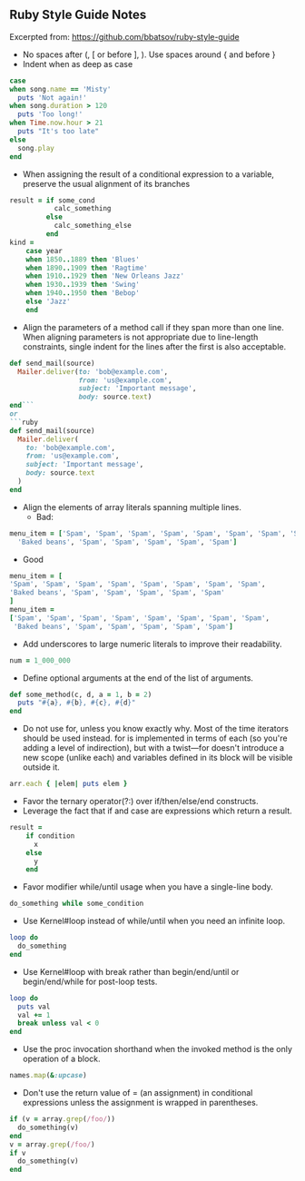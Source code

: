 ## Ruby Style Guide Notes
Excerpted from: https://github.com/bbatsov/ruby-style-guide

- No spaces after (, [ or before ], ). Use spaces around { and before }
- Indent when as deep as case
```ruby
case
when song.name == 'Misty'
  puts 'Not again!'
when song.duration > 120
  puts 'Too long!'
when Time.now.hour > 21
  puts "It's too late"
else
  song.play
end
```
- When assigning the result of a conditional expression to a variable, preserve the usual alignment of its branches
```ruby
result = if some_cond
           calc_something
         else
           calc_something_else
         end
kind =
    case year
    when 1850..1889 then 'Blues'
    when 1890..1909 then 'Ragtime'
    when 1910..1929 then 'New Orleans Jazz'
    when 1930..1939 then 'Swing'
    when 1940..1950 then 'Bebop'
    else 'Jazz'
    end
```
- Align the parameters of a method call if they span more than one line. When aligning parameters is not appropriate due to line-length constraints, single indent for the lines after the first is also acceptable.
```ruby
def send_mail(source)
  Mailer.deliver(to: 'bob@example.com',
                 from: 'us@example.com',
                 subject: 'Important message',
                 body: source.text)
end```
or
```ruby
def send_mail(source)
  Mailer.deliver(
    to: 'bob@example.com',
    from: 'us@example.com',
    subject: 'Important message',
    body: source.text
  )
end
```
- Align the elements of array literals spanning multiple lines.
  - Bad:
```ruby
menu_item = ['Spam', 'Spam', 'Spam', 'Spam', 'Spam', 'Spam', 'Spam', 'Spam',
  'Baked beans', 'Spam', 'Spam', 'Spam', 'Spam', 'Spam']
```
  - Good
  ```ruby
  menu_item = [
  'Spam', 'Spam', 'Spam', 'Spam', 'Spam', 'Spam', 'Spam', 'Spam',
  'Baked beans', 'Spam', 'Spam', 'Spam', 'Spam', 'Spam'
]
menu_item =
  ['Spam', 'Spam', 'Spam', 'Spam', 'Spam', 'Spam', 'Spam', 'Spam',
   'Baked beans', 'Spam', 'Spam', 'Spam', 'Spam', 'Spam']
  ```
- Add underscores to large numeric literals to improve their readability.
```ruby
num = 1_000_000
```
- Define optional arguments at the end of the list of arguments.
```ruby
def some_method(c, d, a = 1, b = 2)
  puts "#{a}, #{b}, #{c}, #{d}"
end
```
- Do not use for, unless you know exactly why. Most of the time iterators should be used instead. for is implemented in terms of each (so you're adding a level of indirection), but with a twist—for doesn't introduce a new scope (unlike each) and variables defined in its block will be visible outside it.
```ruby
arr.each { |elem| puts elem }
```
- Favor the ternary operator(?:) over if/then/else/end constructs.
- Leverage the fact that if and case are expressions which return a result.
```ruby
result =
    if condition
      x
    else
      y
    end
```
- Favor modifier while/until usage when you have a single-line body.
```ruby
do_something while some_condition
```
- Use Kernel#loop instead of while/until when you need an infinite loop.
```ruby
loop do
  do_something
end
```
- Use Kernel#loop with break rather than begin/end/until or begin/end/while for post-loop tests.
```ruby
loop do
  puts val
  val += 1
  break unless val < 0
end
```
- Use the proc invocation shorthand when the invoked method is the only operation of a block.
```ruby
names.map(&:upcase)
```
- Don't use the return value of = (an assignment) in conditional expressions unless the assignment is wrapped in parentheses.
```ruby
if (v = array.grep(/foo/))
  do_something(v)
end
v = array.grep(/foo/)
if v
  do_something(v)
end
```
